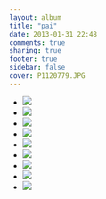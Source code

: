 ```yaml
---
layout: album
title: "pai"
date: 2013-01-31 22:48
comments: true
sharing: true
footer: true
sidebar: false
cover: P1120779.JPG
---
```

<div>
<ul class="album-thumbs">
<li>
<a class="fancybox" rel="group" href="//static.robinclowers.com:80/pai/P1120770.JPG"><img src="//static.robinclowers.com:80/pai/thumbs/P1120770.JPG"></img></a>
</li>
<li>
<a class="fancybox" rel="group" href="//static.robinclowers.com:80/pai/P1120771.JPG"><img src="//static.robinclowers.com:80/pai/thumbs/P1120771.JPG"></img></a>
</li>
<li>
<a class="fancybox" rel="group" href="//static.robinclowers.com:80/pai/P1120772.JPG"><img src="//static.robinclowers.com:80/pai/thumbs/P1120772.JPG"></img></a>
</li>
<li>
<a class="fancybox" rel="group" href="//static.robinclowers.com:80/pai/P1120775.JPG"><img src="//static.robinclowers.com:80/pai/thumbs/P1120775.JPG"></img></a>
</li>
<li>
<a class="fancybox" rel="group" href="//static.robinclowers.com:80/pai/P1120776.JPG"><img src="//static.robinclowers.com:80/pai/thumbs/P1120776.JPG"></img></a>
</li>
<li>
<a class="fancybox" rel="group" href="//static.robinclowers.com:80/pai/P1120777.JPG"><img src="//static.robinclowers.com:80/pai/thumbs/P1120777.JPG"></img></a>
</li>
<li>
<a class="fancybox" rel="group" href="//static.robinclowers.com:80/pai/P1120778.JPG"><img src="//static.robinclowers.com:80/pai/thumbs/P1120778.JPG"></img></a>
</li>
<li>
<a class="fancybox" rel="group" href="//static.robinclowers.com:80/pai/P1120779.JPG"><img src="//static.robinclowers.com:80/pai/thumbs/P1120779.JPG"></img></a>
</li>
<li>
<a class="fancybox" rel="group" href="//static.robinclowers.com:80/pai/P1120780.JPG"><img src="//static.robinclowers.com:80/pai/thumbs/P1120780.JPG"></img></a>
</li>
</ul>
</div>
